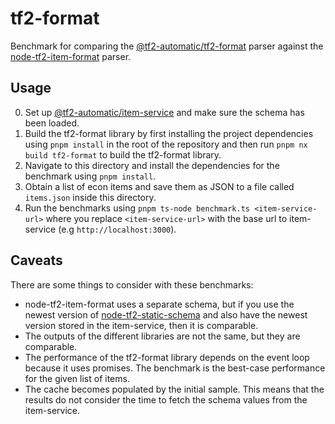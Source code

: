 # tf2-format

Benchmark for comparing the [@tf2-automatic/tf2-format](../../libs/tf2-format/) parser against the [node-tf2-item-format](https://github.com/danocmx/node-tf2-item-format) parser.

## Usage

0. Set up [@tf2-automatic/item-service](../../apps/item-service/) and make sure the schema has been loaded.
1. Build the tf2-format library by first installing the project dependencies using `pnpm install` in the root of the repository and then run `pnpm nx build tf2-format` to build the tf2-format library.
2. Navigate to this directory and install the dependencies for the benchmark using `pnpm install`.
3. Obtain a list of econ items and save them as JSON to a file called `items.json` inside this directory.
4. Run the benchmarks using `pnpm ts-node benchmark.ts <item-service-url>` where you replace `<item-service-url>` with the base url to item-service (e.g `http://localhost:3000`).

## Caveats

There are some things to consider with these benchmarks:

- node-tf2-item-format uses a separate schema, but if you use the newest version of [node-tf2-static-schema](https://github.com/danocmx/node-tf2-static-schema) and also have the newest version stored in the item-service, then it is comparable.
- The outputs of the different libraries are not the same, but they are comparable.
- The performance of the tf2-format library depends on the event loop because it uses promises. The benchmark is the best-case performance for the given list of items.
- The cache becomes populated by the initial sample. This means that the results do not consider the time to fetch the schema values from the item-service.
